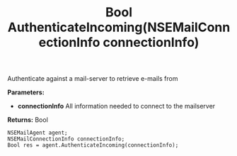 ﻿---
uid: crmscript_ref_NSEMailAgent_AuthenticateIncoming
title: Bool AuthenticateIncoming(NSEMailConnectionInfo connectionInfo)
intellisense: NSEMailAgent.AuthenticateIncoming
keywords: NSEMailAgent, AuthenticateIncoming
so.topic: reference
---

Authenticate against a mail-server to retrieve e-mails from

**Parameters:**
 - **connectionInfo** All information needed to connect to the mailserver

**Returns:** Bool

```crmscript
NSEMailAgent agent;
NSEMailConnectionInfo connectionInfo;
Bool res = agent.AuthenticateIncoming(connectionInfo);
```

